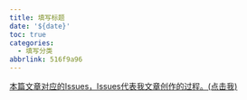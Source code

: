 ```yaml
---
title: 填写标题
date: '${date}'
toc: true
categories:
  - 填写分类
abbrlink: 516f9a96
---
```


[本篇文章对应的Issues，Issues代表我文章创作的过程。(点击我)](https://github.com/Code-dm/Re-learning-Java/issues/填写IssuesID)
<!-- more -->